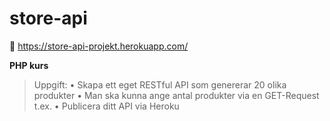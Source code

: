 # store-api
:link:  https://store-api-projekt.herokuapp.com/

 **PHP kurs**
 >Uppgift:
 • Skapa ett eget RESTful API som genererar 20 olika produkter
 • Man ska kunna ange antal produkter via en GET-Request t.ex. 
 • Publicera ditt API via Heroku
